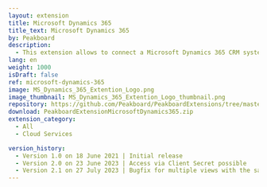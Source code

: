 ```yaml
---
layout: extension
title: Microsoft Dynamics 365
title_text: Microsoft Dynamics 365
by: Peakboard
description: 
  - This extension allows to connect a Microsoft Dynamics 365 CRM system as a data source in Peakboard. With the data source you can select tables and columns from the CRM system and read the data directly from the system.
lang: en
weight: 1000
isDraft: false
ref: microsoft-dynamics-365
image: MS_Dynamics_365_Extention_Logo.png
image_thumbnail: MS_Dynamics_365_Extention_Logo_thumbnail.png
repository: https://github.com/Peakboard/PeakboardExtensions/tree/master/MicrosoftDynamics365
download: PeakboardExtensionMicrosoftDynamics365.zip
extension_category:
  - All
  - Cloud Services

version_history:
  - Version 1.0 on 18 June 2021 | Initial release
  - Version 2.0 on 23 June 2023 | Access via Client Secret possible
  - Version 2.1 on 27 July 2023 | Bugfix for multiple views with the same name from different entities
---
```

